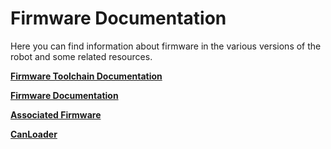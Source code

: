 # Firmware Documentation
Here you can find information about firmware in the various versions of the robot and some related resources.

[**Firmware Toolchain Documentation**](./fw_toolchain/index.md)

[**Firmware Documentation**](./firmware/firmware.md)

[**Associated Firmware**](./associated-firmware/associated-firmware.md)

[**CanLoader**](./canLoader/canLoader.md)






